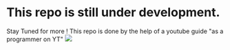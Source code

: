 # This repo is still under development.
Stay Tuned for more !
This repo is done by the help of a youtube guide "as a programmer on YT"
<img src='https://pleacebear.com/100/100' />

